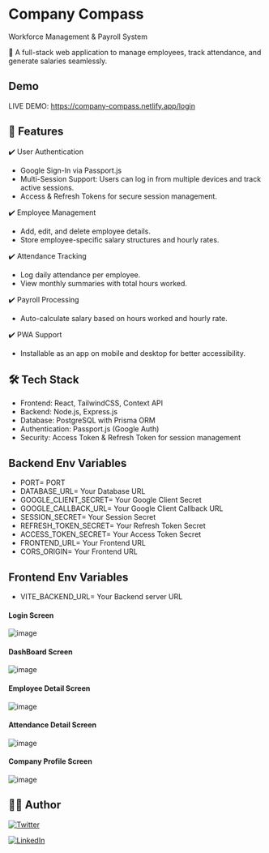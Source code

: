 # Company Compass
Workforce Management & Payroll System

📌 A full-stack web application to manage employees, track attendance, and generate salaries seamlessly.

## Demo
LIVE DEMO: https://company-compass.netlify.app/login

## 🚀 Features
✔️ User Authentication
  - Google Sign-In via Passport.js
  - Multi-Session Support: Users can log in from multiple devices and track active sessions.
  - Access & Refresh Tokens for secure session management.
    
✔️ Employee Management
  - Add, edit, and delete employee details.
  - Store employee-specific salary structures and hourly rates.
    
✔️ Attendance Tracking
  - Log daily attendance per employee.
  - View monthly summaries with total hours worked.
    
✔️ Payroll Processing
  - Auto-calculate salary based on hours worked and hourly rate.
    
✔️ PWA Support
  - Installable as an app on mobile and desktop for better accessibility.
    
## 🛠 Tech Stack
  - Frontend: React, TailwindCSS, Context API
  - Backend: Node.js, Express.js
  - Database: PostgreSQL with Prisma ORM
  - Authentication: Passport.js (Google Auth)
  - Security: Access Token & Refresh Token for session management

## Backend Env Variables
- PORT= PORT
- DATABASE_URL= Your Database URL
- GOOGLE_CLIENT_SECRET= Your Google Client Secret
- GOOGLE_CALLBACK_URL= Your Google Client Callback URL
- SESSION_SECRET= Your Session Secret
- REFRESH_TOKEN_SECRET= Your Refresh Token Secret
- ACCESS_TOKEN_SECRET= Your Access Token Secret
- FRONTEND_URL= Your Frontend URL
- CORS_ORIGIN= Your Frontend URL

## Frontend Env Variables
- VITE_BACKEND_URL= Your Backend server URL

#### Login Screen
![image](https://github.com/user-attachments/assets/fb5c6800-f114-4437-b384-d73acc208655)

#### DashBoard Screen
![image](https://github.com/user-attachments/assets/61eadb04-12a8-4fef-895d-378b1868c1e3)

#### Employee Detail Screen
![image](https://github.com/user-attachments/assets/fc51f9cc-d374-4fbb-be51-6c2f8e43f2a6)

#### Attendance Detail Screen
![image](https://github.com/user-attachments/assets/81679130-e407-40e6-9d09-e939a229cc81)

#### Company Profile Screen
![image](https://github.com/user-attachments/assets/7d35b414-4291-461d-9f5d-cf607ad44e51)


## :man_in_tuxedo: Author

[![Twitter](https://img.shields.io/badge/follow-%40amanthukral-1DA1F2?style=flat&logo=Twitter)](https://twitter.com/aman_thukral12)

[![LinkedIn](https://img.shields.io/badge/connect-%40amanthukral-%230077B5?style=flat&logo=LinkedIn)](https://www.linkedin.com/in/aman-thukral-574b37150/)



